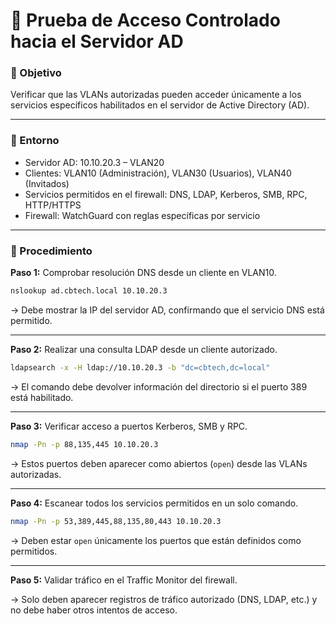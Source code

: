 
# 🔐 Prueba de Acceso Controlado hacia el Servidor AD

### 🎯 Objetivo

Verificar que las VLANs autorizadas pueden acceder únicamente a los servicios específicos habilitados en el servidor de Active Directory (AD).

---

### 🧪 Entorno

- Servidor AD: 10.10.20.3 – VLAN20
- Clientes: VLAN10 (Administración), VLAN30 (Usuarios), VLAN40 (Invitados)
- Servicios permitidos en el firewall: DNS, LDAP, Kerberos, SMB, RPC, HTTP/HTTPS
- Firewall: WatchGuard con reglas específicas por servicio

---

### 🔧 Procedimiento

**Paso 1:** Comprobar resolución DNS desde un cliente en VLAN10.

```bash
nslookup ad.cbtech.local 10.10.20.3
```

→ Debe mostrar la IP del servidor AD, confirmando que el servicio DNS está permitido.

---

**Paso 2:** Realizar una consulta LDAP desde un cliente autorizado.

```bash
ldapsearch -x -H ldap://10.10.20.3 -b "dc=cbtech,dc=local"
```

→ El comando debe devolver información del directorio si el puerto 389 está habilitado.

---

**Paso 3:** Verificar acceso a puertos Kerberos, SMB y RPC.

```bash
nmap -Pn -p 88,135,445 10.10.20.3
```

→ Estos puertos deben aparecer como abiertos (`open`) desde las VLANs autorizadas.

---

**Paso 4:** Escanear todos los servicios permitidos en un solo comando.

```bash
nmap -Pn -p 53,389,445,88,135,80,443 10.10.20.3
```

→ Deben estar `open` únicamente los puertos que están definidos como permitidos.

---

**Paso 5:** Validar tráfico en el Traffic Monitor del firewall.

→ Solo deben aparecer registros de tráfico autorizado (DNS, LDAP, etc.) y no debe haber otros intentos de acceso.

